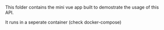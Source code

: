 This folder contains the mini vue app built to demostrate the usage of this API.    

     
It runs in a seperate container (check docker-compose)
